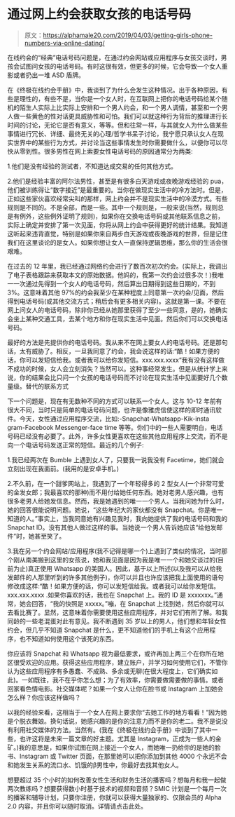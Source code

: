 # 通过网上约会获取女孩的电话号码

> 原文：<https://alphamale20.com/2019/04/03/getting-girls-phone-numbers-via-online-dating/>

在线约会的“经典”电话号码问题是，在通过约会网站或应用程序与女孩交谈时，男孩会试图问女孩的电话号码。有时这很有效，但更多的时候，它会导致一个女人重影或者扔出一堆 ASD 盾牌。

在《终极在线约会手册》中，我谈到了为什么会发生这种情况。出于各种原因，有些是理性的，有些不是，当你是一个女人时，在互联网上把你的电话号码给某个随机的陌生人实际上比实际上安排和一个男人约会，和一个男人调情，甚至和一个男人做一些黄色的性对话更具威胁性和可怕。我们可以就这种行为背后的推理进行长时间的讨论，无论它是否有意义，等等。但和往常一样，与其就女人为什么做某些事情进行冗长、详细、最终无关的心理/哲学书呆子讨论，我宁愿只承认女人在现实世界中的某些行为方式，并讨论当这些事情发生时你需要做什么，以便你可以尽快从零到性。很多男性在网上索要女性电话号码的原因通常分为两类:

1.他们是没有经验的测试者，不知道达成交易的任何其他方式。

2.他们是经验丰富的阿尔法男性，甚至是有很多白天游戏或夜晚游戏经验的 pua，他们被训练得让“数字接近”是最重要的。当你在做现实生活中的冷方法时。但是，正如这些家伙喜欢经常尖叫的那样，网上约会并不是现实生活中的冷漠方式。有些规则是不同的。不是全部，而是一些。其中一个规则是，一般来说(当然，规则总是有例外，这些例外证明了规则)，如果你在交换电话号码或其他联系信息之前，实际上确定并安排了第一次见面，你将从网上约会中获得更好的统计结果。我知道这听起来违背直觉，特别是如果你来自两步白天游戏或夜晚游戏的世界，但是记住我们在这里谈论的是女人。如果你想让女人一直保持逻辑思维，那么你的生活会很艰难。

在过去的 12 年里，我已经通过网络约会进行了数百次初次约会。(实际上，我调出了电子表格跟踪来获取本文的原始数据。他妈的，我第一次约会过很多次！)我唯一一次通过先得到一个女人的电话号码，然后算出日期得到这些日期的，不到 3%。这意味着其他 97%的约会我至少在某种程度上同意第一次约会/见面，然后得到电话号码(或其他交流方式；稍后会有更多相关内容)。这就是第一课。不要在网上问女人的电话号码，除非你已经从她那里获得了至少一些同意，是的，她确实会坐上某种交通工具，去某个地方和你在现实生活中见面。然后你们可以交换电话号码。

最好的方法是先提供你的电话号码。我从来不在网上要女人的电话号码。还是那句话，太有威胁了。相反，一旦我同意了约会，我会说这样的话:“酷！如果方便的话，你可以发短信给我。或者我可以给你发短信。xxx.xxx.xxxx“我有没有这样做不成功的时候，女人会立刻消失？当然可以。这种事经常发生。但是从统计学上来说，你的结果会比只问一个女孩的电话号码而不讨论在现实生活中见面要好几个数量级。替代的联系方式

下一个问题是，现在有无数种不同的方式可以联系一个女人。这与 10-12 年前有很大不同，当时只是简单的电话号码问题，也许是像雅虎信使这样的即时通讯软件。今天，女性通过应用程序交流，比如:-Snapchat-Whatsapp-Kik-insta gram-Facebook Messenger-face time 等等。你们中的一些人需要明白，电话号码已经没有必要了。此外，许多女性更喜欢在这些其他应用程序上交流，而不是向一个电话号码发送正常的短信。最近的几个例子:

1.我已经两次在 Bumble 上遇到女人了，只要我一说我没有 Facetime，她们就会立刻出现在我面前。(我用的是安卓手机。)

2.不久前，在一个甜爹网站上，我遇到了一个年轻得多的 2 型女人(一个非常可爱的金发女郎；我最喜欢的那种)而不用付给她任何东西。她对老男人感兴趣，也有很多老男人给她发信息。然而，我是她遇到的唯一一个男人。当我问她为什么时，她的回答很能说明问题。她说，“这些年纪大的家伙都没有 Snapchat。你是唯一知道的人。”事实上，当我同意她有兴趣见我时，我向她提供了我的电话号码和我的 Snapchat ID。没有其他人做过这样的事。当她说一个男人告诉她应该“给他发邮件”时，她甚至笑了。

3.我在另一个约会网站/应用程序(我不记得是哪一个)上遇到了类似的情况，当时那个刚从南美搬到这里的女孩说，她和我见面是因为我是唯一一个和她交谈过的(目前为止)真正使用 Whatsapp 的美国人。因此，基于以上所述(以及我可以从给我发邮件的人那里听到的许多其他例子)，你可以并且也许应该把我上面使用的语句修改成这样:“酷！如果方便的话，你可以发短信给我。或者我可以给你发短信。xxx.xxx.xxxx .如果你喜欢的话，我也在 Snapchat 上。我的 ID 是 xxxxxxx。”通常，她会回答，“我的快照是 xxxxx。”嘣，在 Snapchat 上找到她，然后你就可以去看比赛了。显然，这意味着你需要使用这些应用程序，并对它们有所了解。和我同龄的一些老混蛋对此有意见。我不断遇到 35 岁以上的男人，他们想和年轻女性约会，但几乎不知道 Snapchat 是什么，更不知道他们的手机上有这个应用程序，也不知道如何使用这个该死的东西。

你应该将 Snapchat 和 Whatsapp 视为最低要求，或许再加上两三个在你所在地区很受欢迎的应用。获得这些应用程序，建立账户，并学习如何使用它们，不管你认为这些应用程序有多愚蠢、不成熟、多余或无聊(在很大程度上，它们确实如此)。一如既往，我不在乎你怎么想；为了有效率，你需要做需要做的事情。或者回家看色情电影。社交媒体呢？如果一个女人让你在脸书或 Instagram 上加她会怎么样？你应该这样做吗？

以我的经验来看，这相当于一个女人在网上要求你“去她工作的地方看看！”因为她是个脱衣舞娘。换句话说，她感兴趣的是你的注意力而不是你的老二。我不是说没有利用社交媒体的方法。当然有。(我在《终极在线约会手册》中谈到了其中一些，也许这将是未来一篇文章的好主题。尤其是 Instagram，正成为一些人的金矿。)我的意思是，如果你试图在网上接近一个女人，而她唯一扔给你的是她的脸书、Instagram 或 Twitter 页面，在那里她可以把你添加到其他 4000 个永远不会和她发生关系的流口水、饥饿的β男性中，你最好去找其他女人。

想要超过 35 个小时的如何改善女性生活和财务生活的播客吗？想每月和我一起做两次教练吗？想要获得数小时基于技术的视频和音频？SMIC 计划是一个每月一次的播客和辅导计划，只要你注册，你就可以获得大量独家的、仅限会员的 Alpha 2.0 内容，并且你可以随时取消。详情请点击此处。